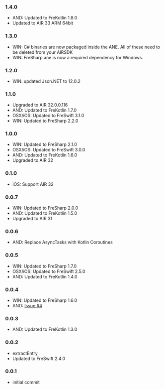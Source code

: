### 1.4.0
- AND: Updated to FreKotlin 1.8.0
- Updated to AIR 33 ARM 64bit

### 1.3.0
- WIN: C# binaries are now packaged inside the ANE. All of these need to be deleted from your AIRSDK 
- WIN: FreSharp.ane is now a required dependency for Windows. 

### 1.2.0
- WIN: updated Json.NET to 12.0.2

### 1.1.0
- Upgraded to AIR 32.0.0.116
- AND: Updated to FreKotlin 1.7.0
- OSX/iOS: Updated to FreSwift 3.1.0
- WIN: Updated to FreSharp 2.2.0

### 1.0.0
- WIN: Updated to FreSharp 2.1.0
- OSX/iOS: Updated to FreSwift 3.0.0
- AND: Updated to FreKotlin 1.6.0
- Upgraded to AIR 32

### 0.1.0
- iOS: Support AIR 32

### 0.0.7
- WIN: Updated to FreSharp 2.0.0
- AND: Updated to FreKotlin 1.5.0
- Upgraded to AIR 31

### 0.0.6
- AND: Replace AsyncTasks with Kotlin Coroutines

### 0.0.5
- WIN: Updated to FreSharp 1.7.0
- OSX/iOS: Updated to FreSwift 2.5.0
- AND: Updated to FreKotlin 1.4.0

### 0.0.4
- WIN: Updated to FreSharp 1.6.0
- AND: [Issue #4](https://github.com/tuarua/Zip-ANE/issues/4)

### 0.0.3
- AND: Updated to FreKotlin 1.3.0

### 0.0.2  
- extractEntry
- Updated to FreSwift 2.4.0

### 0.0.1  
- initial commit
